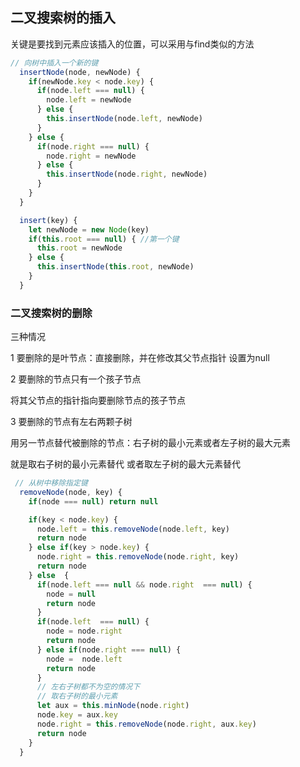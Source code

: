 ## 二叉搜索树的插入

关键是要找到元素应该插入的位置，可以采用与find类似的方法

```js
// 向树中插入一个新的键
  insertNode(node, newNode) {
    if(newNode.key < node.key) {
      if(node.left === null) {
        node.left = newNode
      } else {
        this.insertNode(node.left, newNode)
      }
    } else {
      if(node.right === null) {
        node.right = newNode
      } else {
        this.insertNode(node.right, newNode)
      }
    }
  }

  insert(key) {
    let newNode = new Node(key)
    if(this.root === null) { //第一个键
      this.root = newNode
    } else {
      this.insertNode(this.root, newNode)
    }
  }
```

### 二叉搜索树的删除

三种情况

1 要删除的是叶节点：直接删除，并在修改其父节点指针 设置为null

2 要删除的节点只有一个孩子节点

将其父节点的指针指向要删除节点的孩子节点

3 要删除的节点有左右两颗子树

用另一节点替代被删除的节点：右子树的最小元素或者左子树的最大元素

就是取右子树的最小元素替代  或者取左子树的最大元素替代

```js
 // 从树中移除指定键
  removeNode(node, key) {
    if(node === null) return null

    if(key < node.key) {
      node.left = this.removeNode(node.left, key)
      return node
    } else if(key > node.key) {
      node.right = this.removeNode(node.right, key)
      return node
    } else  {
      if(node.left === null && node.right  === null) {
        node = null
        return node
      }
      if(node.left  === null) {
        node = node.right
        return node
      } else if(node.right === null) {
        node =  node.left
        return node
      }
      // 左右子树都不为空的情况下
      // 取右子树的最小元素
      let aux = this.minNode(node.right)
      node.key = aux.key
      node.right = this.removeNode(node.right, aux.key)
      return node
    }
  }
```

